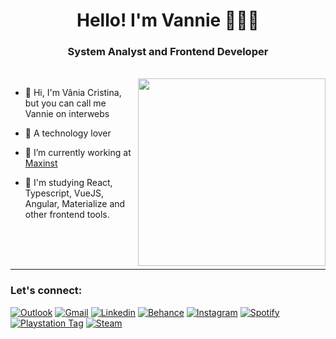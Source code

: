 <h1 align="center">Hello! I'm Vannie 👩🏻‍💻</h1>
<h3 align="center">System Analyst and Frontend Developer</h3>

</br>
<img align="right" width="300px" src="https://64.media.tumblr.com/dab8ecbf6e2440331f3de540595f2578/7b5985bab383cca1-c6/s540x810/45eb2a4efefe2bbc99bec3015244d284ce94a873.png" />

- 🤘 Hi, I'm Vânia Cristina, but you can call me Vannie on interwebs

- 💞 A technology lover

- 🔭 I’m currently working at [Maxinst](https://maxinst.com.br/)

- 📝 I'm studying React, Typescript, VueJS, Angular, Materialize and other frontend tools.

</br></br></br>

----
<h3>Let's connect:</h3>
 
[![Outlook](https://img.shields.io/badge/-Outlook-0078D4?style=flat&logo=microsoft-outlook&logoColor=white&link=mailto:vaniacristina.s@live.com)](mailto:vaniacristina.s@live.com)
[![Gmail](https://img.shields.io/badge/-Gmail-D14836?style=flat&logo=Gmail&logoColor=white&link=mailto:vaniacristinast@gmail.com)](mailto:vaniacristinast@gmail.com)
[![Linkedin](https://img.shields.io/badge/-Linkedin-blue?style=flat&logo=Linkedin&logoColor=white&link=https://www.linkedin.com/in/vanniexp/)](https://www.linkedin.com/in/vanniexp/)
[![Behance](https://img.shields.io/badge/-Behance-3F3F3F?style=flat&logo=Behance&logoColor=white&link=https://www.behance.net/vanniexp)](https://www.behance.net/vanniexp)
[![Instagram](https://img.shields.io/badge/-Instagram-AA00FF?style=flat&logo=Instagram&logoColor=white&link=https://www.instagram.com/vanniexp/)](https://www.instagram.com/vanniexp/)
[![Spotify](https://img.shields.io/badge/-Spotify-52AA61?style=flat&logo=Spotify&logoColor=white&link=https://open.spotify.com/user/12160808019)](https://open.spotify.com/user/12160808019)
[![Playstation Tag](https://img.shields.io/badge/-Playstation-003791?style=flat&logo=Playstation&logoColor=white&link=https://my.playstation.com/profile/vanniexp)](https://my.playstation.com/profile/vanniexp)
[![Steam](https://img.shields.io/badge/-Steam-1E1E1E?style=flat&logo=Steam&logoColor=white&link=https://open.spotify.com/user/12160808019)](https://open.spotify.com/user/12160808019)


